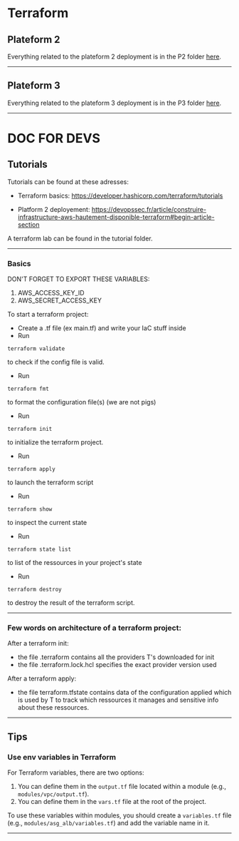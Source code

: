# Terraform

## Plateform 2

Everything related to the plateform 2 deployment is in the P2 folder [here](P2/README.md).

---------

## Plateform 3

Everything related to the plateform 3 deployment is in the P3 folder [here](P3/README.md).

----------

# DOC FOR DEVS
## Tutorials

Tutorials can be found at these adresses:

 - Terraform basics:
https://developer.hashicorp.com/terraform/tutorials

 - Platform 2 deployement:
https://devopssec.fr/article/construire-infrastructure-aws-hautement-disponible-terraform#begin-article-section

A terraform lab can be found in the tutorial folder.

---------

### Basics
DON'T FORGET TO EXPORT THESE VARIABLES:
1.  AWS_ACCESS_KEY_ID
2.  AWS_SECRET_ACCESS_KEY

To start a terraform project:
- Create a .tf file (ex main.tf) and write your IaC stuff inside
- Run
```
terraform validate
```
to check if the config file is valid.
- Run
```
terraform fmt
```
to format the configuration file(s) (we are not pigs)
- Run 
```
terraform init
```
to initialize the terraform project.
- Run 
```
terraform apply
```
to launch the terraform script
- Run 
```
terraform show
```
to inspect the current state

- Run 
```
terraform state list
```
to list of the ressources in your project's state

- Run
```
terraform destroy
```
to destroy the result of the terraform script.

---------
### Few words on architecture of a terraform project:

After a terraform init:
- the file .terraform contains all the providers T's downloaded for init
- the file .terraform.lock.hcl specifies the exact provider version used

After a terraform apply:
- the file terraform.tfstate contains data of the configuration applied which is used by T to track which ressources it manages and sensitive info about these ressources.

----------

## Tips

### Use env variables in Terraform

For Terraform variables, there are two options:

1. You can define them in the `output.tf` file located within a module (e.g., `modules/vpc/output.tf`).
2. You can define them in the `vars.tf` file at the root of the project.

To use these variables within modules, you should create a `variables.tf` file (e.g., `modules/asg_alb/variables.tf`) and add the variable name in it.

---------

